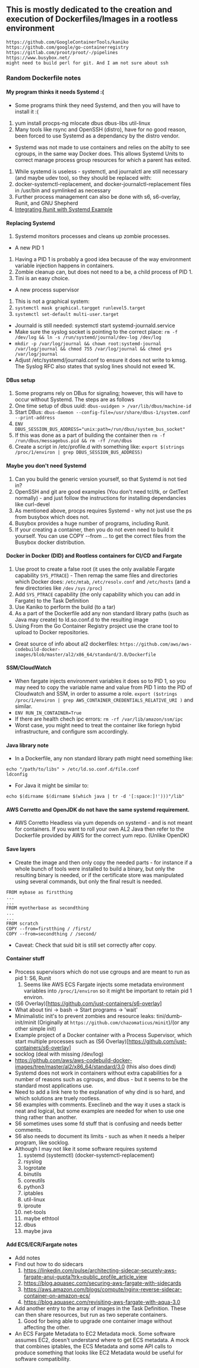 ## This is mostly dedicated to the creation and execution of Dockerfiles/Images in a rootless environment

```
https://github.com/GoogleContainerTools/kaniko
https://github.com/google/go-containerregistry
https://gitlab.com/proot/proot/-/pipelines
https://www.busybox.net/
might need to build perl for git. And I am not sure about ssh 
```

### Random Dockerfile notes ###

#### My program thinks it needs Systemd :(
* Some programs think they need Systemd, and then you will have to install it :(
 1. yum install procps-ng mlocate dbus dbus-libs util-linux
 2. Many tools like rsync and OpenSSH (distro), have for no good reason, been forced to use Systemd as a dependancy by the distro vendor.
* Systemd was not made to use containers and relies on the abilty to see cgroups, in the same way Docker does. This allows Systemd Units to correct manage process group resources for which a parent has exited.
 1. While systemd is useless - systemctl, and journalctl are still necessary (and maybe udev too), so they should be replaced with:
 2. docker-systemctl-replacement, and docker-journalctl-replacement files in /usr/bin and symlinked as necessary
 3. Further process management can also be done with s6, s6-overlay, Runit, and GNU Shepherd
 4. [Integrating Runit with Systemd Example](https://busybox.net/kill_it_with_fire.txt)
#### Replacing Systemd
 1. Systemd monitors processes and cleans up zombie processes. 
* A new PID 1
 1. Having a PID 1 is probably a good idea because of the way environment variable injection happens in containers. 
 2. Zombie cleanup can, but does not need to a be, a child process of PID 1.
 3. Tini is an easy choice.
* A new process supervisor 
 1. This is not a graphical system: 
 2. `systemctl mask graphical.targget runlevel5.target`
 3. `systemctl set-default multi-user.target`
* Journald is still needed: systemctl start systemd-journald.service
* Make sure the syslog socket is pointing to the correct place: `rm -f /dev/log && ln -s /run/systemd/journal/dev-log /dev/log`
* `mkdir -p /var/log/journal && chown root:systemd-journal /var/log/journal && chmod 755 /var/log/journal && chmod g+s /var/log/journal`
* Adjust /etc/systemd/journald.conf to ensure it does not write to kmsg. The Syslog RFC also states that syslog lines should not exeed 1K. 
#### DBus setup
 1. Some programs rely on DBus for signaling; however, this will have to occur without Systemd. The steps are as follows
 2. One time setup of dbus uuid: `dbus-uuidgen > /var/lib/dbus/machine-id` 
 3. Start DBus: `dbus-daemon --config-file=/usr/share/dbus-1/system.conf --print-address`
 4. `ENV DBUS_SESSION_BUS_ADDRESS="unix:path=/run/dbus/system_bus_socket"`
 5. If this was done as a part of building the container then `rm -f /run/dbus/messagebus.pid && rm -rf /run/dbus`
 6. Create a script in /etc/profile.d with something like: `export $(strings /proc/1/environ | grep DBUS_SESSION_BUS_ADDRESS)`
#### Maybe you don't need Systemd
 1. Can you build the generic version yourself, so that Systemd is not tied in?
 2. OpenSSH and git are good examples (You don't need tcl/tk, or GetText normally) - and just follow the instructions for installing dependancies like curl-devel
 3. As mentioned above, procps requires Systemd - why not just use the ps from busybox which does not.
 4. Busybox provides a huge number of programs, including Runit.
 5. If your creating a container, then you do not even need to build it yourself. You can use COPY --from ... to get the correct files from the Busybox docker distribution.
 #### Docker in Docker (DID) and Rootless containers for CI/CD and Fargate
 1. Use proot to create a false root (it uses the only available Fargate capability `SYS_PTRACE`) - Then remap the same files and directories which Docker does: `/etc/mtab`, `/etc/resolv.conf` and `/etc/hosts` (and a few directories like `/dev` `/sys` `/proc`)
 2. Add `SYS_PTRACE` capability (the only capability which you can add in Fargate) to the Task Definition
 3. Use Kaniko to perform the build (to a tar)
 4. As a part of the Dockerfile add any non standard library paths (such as Java may create) to ld.so.conf.d to the resulting image
 5. Using From the Go Container Registry project use the crane tool to upload to Docker repositories.
* Great source of info about al2 dockerfiles: `https://github.com/aws/aws-codebuild-docker-images/blob/master/al2/x86_64/standard/3.0/Dockerfile`
#### SSM/CloudWatch
* When fargate injects environment variables it does so to PID 1, so you may need to copy the variable name and value from PID 1 into the PID of Cloudwatch and SSM, in order to assume a role. `export ($strings /proc/1/environ | grep AWS_CONTAINER_CREDENTIALS_RELATIVE_URI )` and similar.
* `ENV RUN_IN_CONTAINER=True`
* If there are health chech ipc errors: `rm -rf /var/lib/amazon/ssm/ipc`
* Worst case, you might need to treat the container like foriegn hybid infrastructure, and configure ssm accordingly.
#### Java library note
* In a Dockerfile, any non standard library path might need something like:
```
echo "/path/to/libs" > /etc/ld.so.conf.d/file.conf
ldconfig
```
* For Java it might be similar to:
```
echo $(dirname $(dirname $(which java | tr -d '[:space:]!')))"/lib"
```
#### AWS Corretto and OpenJDK do not have the same systemd requirement.
* AWS Corretto Headless via yum depends on systemd - and is not meant for containers. If you want to roll your own AL2 Java then refer to the Dockerfile provided by AWS for the correct yum repo. (Unlike OpenDK)
#### Save layers
* Create the image and then only copy the needed parts - for instance if a whole bunch of tools were installed to build a binary, but only the resulting binary is needed, or if the certificate store was manipulated using several commands, but only the final result is needed.
```
FROM mybase as firstthing
...
...
FROM myotherbase as secondthing
...
...
FROM scratch
COPY --from=firstthing / /first/
COPY --from=secondthing / /second/
```
* Caveat: Check that suid bit is still set correctly after copy.


#### Container stuff
* Process supervisors which do not use cgroups and are meant to run as pid 1: S6, Runit
  1. Seems like AWS ECS Fargate injects some metadata environment variables into `/proc/1/environ` so it might be important to retain pid 1 environ. 
* (S6 Overlay)[https://github.com/just-containers/s6-overlay]
* What about tini -> bash -> Start programs -> 'wait'
* Minimalistic init's to prevent zombies and resource leaks: tini/dumb-init/minit (Originally at `https://github.com/chazomaticus/minit`)/(or any other simple init)
* Example project of a Docker container with a Process Supervisor, which start multiple processes such as (S6 Overlay)[https://github.com/just-containers/s6-overlay]
* socklog (deal with missing /dev/log)
* https://github.com/aws/aws-codebuild-docker-images/tree/master/al2/x86_64/standard/3.0 (this also does dind)
* Systemd does not work in containers without extra capabilities for a number of reasons such as cgroups, and dbus - but it seems to be the standard most applications use.
* Need to add a link here to the explanation of why dind is so hard, and which solutions are truely rootless.
* S6 examples with comments. Execlineb and the way it uses a stack is neat and logical, but some examples are needed for when to use one thing rather than another.
* S6 sometimes uses some fd stuff that is confusing and needs better comments.
* S6 also needs to document its limits - such as when it needs a helper program, like socklog.
* Although I may not like it some software requires systemd
  1. systemd (systemctl) (docker-systemctl-replacement)
  2. rsyslog
  3. logrotate
  4. binutils
  5. coreutils
  6. python3
  7. iptables
  8. util-linux
  9. iproute
  10. net-tools
  11. maybe ethtool
  12. dbus
  13. maybe java 

#### Add ECS/ECR/Fargate notes
  * Add notes
  * Find out how to do sidecars
    1. https://linkedin.com/pulse/architecting-sidecar-securely-aws-fargate-anuj-gupta?trk=public_profile_article_view
    2. https://blog.aquasec.com/securing-aws-fargate-with-sidecards
    3. https://aws.amazon.com/blogs/compute/nginx-reverse-sidecar-container-on-amazon-ecs/
    4. https://blog.aquasec.com/revisiting-aws-fargate-with-aqua-3.0
  * Add another entry to the array of images in the Task Definition. These can then share resources, but run as two seperate containers.
    1. Good for being able to upgrade one container image without affecting the other.
  * An ECS Fargate Metadata to EC2 Metadata mock. Some software assumes EC2, doesn't understand where to get ECS metadata. A mock that combines iptables, the ECS Metadata and some API calls to produce something that looks like EC2 Metadata would be useful for software compatibility.

